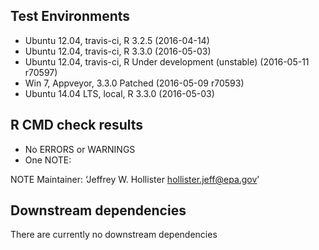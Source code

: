 ## Test Environments
- Ubuntu 12.04, travis-ci, R 3.2.5 (2016-04-14)
- Ubuntu 12.04, travis-ci, R 3.3.0 (2016-05-03)
- Ubuntu 12.04, travis-ci, R Under development (unstable) (2016-05-11 r70597)
- Win 7, Appveyor, 3.3.0 Patched (2016-05-09 r70593)
- Ubuntu 14.04 LTS, local, R 3.3.0 (2016-05-03)

## R CMD check results
- No ERRORS or WARNINGS
- One NOTE:

NOTE
Maintainer: ‘Jeffrey W. Hollister <hollister.jeff@epa.gov>’

## Downstream dependencies
There are currently no downstream dependencies

